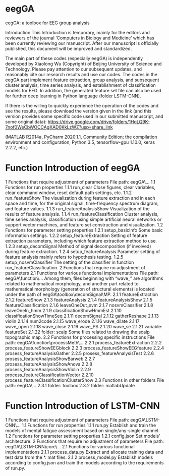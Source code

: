 # eegGA
eegGA: a toolbox for EEG group analysis

Introduction
This Introduction is temporary, mainly for the editors and reviewers of the journal ‘Computers in Biology and Medicine’ which has been currently reviewing our manuscript. After our manuscript is officially published, this document will be improved and standardized.

The main part of these codes (especially eegGA) is independently developed by Xiaolong Wu (Copyright) of Beijing University of Science and Technology. Please pay attention to our subsequent updates, and reasonably cite our research results and use our codes.
The codes in the eegGA part implement feature extraction, group analysis, and subsequent cluster analysis, time series analysis, and establishment of classification models for EEG. In addition, the generated feature set file can also be used for further deep learning in Python language (folder LSTM-CNN).

If there is the willing to quickly experience the operation of the codes and see the results, please download the version given in the link (and this version provides some specific code used in our submitted manuscript, and some original data):
https://drive.google.com/drive/folders/1HqLQ9K-7nof0WeCbWOCCAgXAD0KkLzWZ?usp=share_link

(MATLAB R2014a, PyCharm 2020.1.1, Community Edition; the compilation environment and configuration, Python 3.5, tensorflow-gpu 1.10.0, keras 2.2.2, etc.)

# Function Introduction of eegGA
1 Functions that require adjustment of parameters
File path: eegGA\…
1.1 Functions for run properties
1.1.1 run_clear
Close figures, clear variables, clear command window, reset default path settings, etc.
1.1.2 run_featureShow
The visualization during feature extraction and in each space and time, for the original signal, time-frequency spectrum diagram, and feature values.
1.1.3 run_featureAnalysisShow
Visualization of the results of feature analysis.
1.1.4 run_featureClassification
Cluster analysis, time series analysis, classification using simple artificial neural networks or support vector machines, and feature set construction and visualization.
1.2 Functions for parameter setting properties
1.2.1 setup_basicInfo
Some basic information settings.
1.2.2 setup_featureExtraction
Setting of feature extraction parameters, including which feature extraction method to use.
1.2.3 setup_decomSignal
Method of signal decomposition (if involved) during feature extraction.
1.2.4 setup_featureAnalysis
Parameter setting of feature analysis mainly refers to hypothesis testing.
1.2.5 setup_nosvmClassifier
The setting of the classifier in function run_featureClassification.
2 Functions that require no adjustment of parameters 
2.1 Functions for various functional implementations
File path: eegGA\function\…
Among them, files beginning with “wave_” are algorithms related to mathematical morphology, and another part related to mathematical morphology (generation of structural elements) is located under the path of eegGA\toolbox\decomSignal\MP\.
2.1.1 featureExtraction
2.1.2 featureShow
2.1.3 featureAnalysis
2.1.4 featureAnalysisShow
2.1.5 featureClassification
2.1.6 leaveOneOut_svm
2.1.7 nosvmClassifier
2.1.8 leaveOneIn_hmm
2.1.9 classificationShowHmmEst
2.1.10 classificationShowTimeSeq
2.1.11 decomSignal
2.1.12 gatherReshape
2.1.13 violin
2.1.14 num2code
2.1.15 wave_erode
2.1.16 wave_dilate
2.1.17 wave_open
2.1.18 wave_close
2.1.19 wave_PS
2.1.20 wave_se
2.1.21 variable: featureSet
2.1.22 folder: scalp
Some files related to drawing the scalp topographic map.
2.2 Functions for processing specific instructions
File path: eegGA\function\processMeth\…
2.2.1 process_featureExtraction
2.2.2 process_featureShowEEGblock
2.2.3 process_featureShowEEGfeature
2.2.4 prosess_featureAnalysisGather
2.2.5 prosess_featureAnalysisTest
2.2.6 prosess_featureAnalysisShowBarweb
2.2.7 prosess_featureAnalysisShowAnova
2.2.8 prosess_featureAnalysisShowViolin
2.2.9 process_featureClassificationVector
2.2.10 process_featureClassificationClusterShow
2.3 Functions in other folders
File path: eegGA\…
2.3.1 folder: toolbox
2.3.2 folder: matlabUpdate

# Function Introduction of LSTM-CNN
1 Functions that require adjustment of parameters
File path: eegGA\LSTM-CNN\…
1.1 Functions for run properties
1.1.1 run.py
Establish and train the models of mental fatigue assessment based on single/any-single channel.
1.2 Functions for parameter setting properties
1.2.1 config.json
Set models’ architecture.
2 Functions that require no adjustment of parameters
File path: eegGA\LSTM-CNN\core\…
2.1 Functions for various functional implementations
2.1.1 process_data.py
Extract and allocate training data and test data from the *. mat files.
2.1.2 process_model.py
Establish models according to config.json and train the models according to the requirements of run.py.
